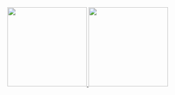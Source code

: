 
  <a href="https://github.com/melpompom">
  <img height="180em" src="https://github-readme-stats.vercel.app/api?username=melpompom&show_icons=true&theme=dracula&include_all_commits=true&count_private=true"/>
  <img height="180em" src="https://github-readme-stats.vercel.app/api/top-langs/?username=melpompom&layout=compact&langs_count=7&theme=dracula"/>
</div>
<div style="display: inline_block"><br>
  <img align="right" alt="" height="150" style="border-radius:50px;" 
  
  
 
  

